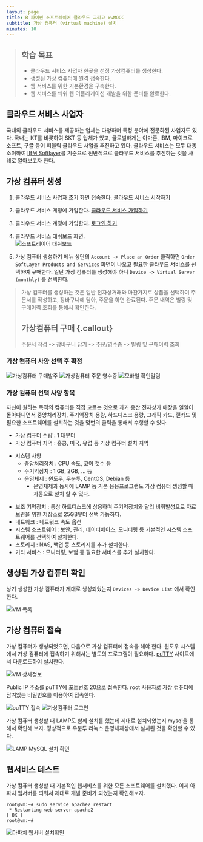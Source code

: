 ```yaml
---
layout: page
title: R 파이썬 소프트레이어 클라우드 그리고 xwMOOC
subtitle: 가상 컴퓨터 (virtual machine) 설치
minutes: 10
---
```

> ## 학습 목표
>
> *   클라우드 서비스 사업자 한곳을 선정 가상컴퓨터를 생성한다.
> *   생성된 가상 컴퓨터에 원격 접속한다.
> *   웹 서비스를 위한 기본환경을 구축한다.
> *   웹 서비스를 띄워 웹 어플리케이션 개발을 위한 준비를 완료한다.


## 클라우드 서비스 사업자
국내외 클라우드 서비스를 제공하는 업체는 다양하며 특정 분야에 전문화된 사업자도 있다.
국내는 KT를 비롯하여 SKT 등 업체가 있고, 글로벌하게는 아마존, IBM, 마이크로소프트, 구글 등이 퍼블릭 클라우드 사업을 추진하고 있다.
클라우드 서비스는 모두 대동소이하여 [IBM Softlayer](http://www.ibm.com/cloud-computing/kr/ko/softlayer.html)를 기준으로 전반적으로 클라우드 서비스를 추진하는 것을 사례로 알아보고자 한다.

## 가상 컴퓨터 생성

1. 클라우드 서비스 사업자 초기 화면 접속한다. [클라우드 서비스 시작하기](http://www.ibm.com/cloud-computing/kr/ko/softlayer.html)
2. 클라우드 서비스 계정에 가입한다. [클라우드 서비스 가입하기](https://www.softlayer.com/promo/freeCloud/freeCloud)
3. 클라우드 서비스 계정에 가입한다. [로그인 하기](https://control.softlayer.com/)
4. 클라우드 서비스 대쉬보드 화면.  
![소프트레이어 대쉬보드](fig/02-vm-dashboard.png)

5. 가상 컴퓨터 생성하기
메뉴 상단의 `Account -> Place an Order` 클릭하면 `Order SoftLayer Products and Services` 화면이 나오고 필요한 클라우드 서비스를 선택하여 구매한다. 일단 가상 컴퓨터를 생성해야 하니 `Device -> Virtual Server (monthly)` 를 선택한다.

> 가상 컴퓨터를 생성하는 것은 일반 전자상거래와 마찬가지로 상품을 선택하여 주문서를 작성하고, 장바구니에 담아, 주문을 하면 완료된다. 
> 주문 내역은 빌링 및 구매이력 조회를 통해서 확인한다.  
> ## 가상컴퓨터 구매 {.callout}
>
> 주문서 작성 -> 장바구니 담기 -> 주문/영수증 -> 빌링 및 구매이력 조회

### 가상 컴퓨터 사양 선택 후 확정 

![가상컴퓨터 구매발주](./fig/02-vm-purchasing-order.png)
![가상컴퓨터 주문 영수증](./fig/02-vm-receipt.png)
![모바일 확인알림](./fig/02-vm-mobile-notification.png)



### 가상 컴퓨터 선택 사양 항목 
자신이 원하는 목적의 컴퓨터를 직접 고르는 것으로 과거 용산 전자상가 매장을 일일이 돌아다니면서 중앙처리장치, 주기억장치 용량, 하드디스크 용량, 그래픽 카드, 랜카드 및 필요한 소프트웨어를 설치하는 것을 몇번의 클릭을 통해서 수행할 수 있다. 

* 가상 컴퓨터 수량 : 1 대부터  
* 가상 컴퓨터 지역 : 홍콩, 미국, 유럽 등 가상 컴퓨터 설치 지역  
- 시스템 사양  
    - 중앙처리장치 : CPU 속도, 코어 갯수 등  
    - 주기억장치 : 1 GB, 2GB, ... 등  
    - 운영체제 : 윈도우, 우분투, CentOS, Debian 등  
         - 운영체제과 동시에 LAMP 등 기본 응용프로그램도 가상 컴퓨터 생성할 때 자동으로 설치 할 수 있다.  
* 보조 기억장치 : 통상 하드디스크에 상응하며 주기억장치와 달리 비휘발성으로 자료보관을 위한 저장소로 25GB부터 선택 가능하다.  
* 네트워크 : 네트워크 속도 옵션  
* 시스템 소프트웨어 : 보안, 관리, 데이터베이스, 모니터링 등 기본적인 시스템 소프트웨어를 선택하여 설치한다.  
* 스토리지 : NAS, 백업 등 스토리지를 추가 설치한다.  
* 기타 서비스 : 모니터링, 보험 등 필요한 서비스를 추가 설치한다.  

## 생성된 가상 컴퓨터 확인 
상기 생성한 가상 컴퓨터가 제대로 생성되었는지 `Devices -> Device List` 에서 확인한다.

![VM 목록](fig/02-vm-list-vm.png)

## 가상 컴퓨터 접속
가상 컴퓨터가 생성되었으면, 다음으로 가상 컴퓨터에 접속을 해야 한다. 윈도우 시스템에서 가상 컴퓨터에 접속하기 위해서는 별도의 프로그램이 필요하다. [puTTY](http://www.chiark.greenend.org.uk/~sgtatham/putty/download.html) 사이트에서 다운로드하여 설치한다.

![VM 상세정보](fig/02-vm-vm-info.png)

Public IP 주소를 puTTY에 포트번호 20으로 접속한다. root 사용자로 가상 컴퓨터에 담겨있는 비밀번호를 이용하여 접속한다. 

![puTTY 접속](fig/02-vm-puTTY.png)
![가상컴퓨터 로그인](fig/02-vm-vm-login.png)

가상 컴퓨터 생성할 때 LAMP도 함께 설치를 했는데 제대로 설치되었는지 mysql을 통해서 확인해 보자. 정상적으로 우분투 리눅스 운영체제상에서 설치된 것을 확인할 수 있다.

![LAMP MySQL 설치 확인](fig/02-vm-installed-software.png)

## 웹서비스 테스트
가상 컴퓨터 생성할 때 기본적인 웹서비스를 위한 모든 소프트웨어를 설치했다. 이제 아파치 웹서버를 띄워서 제대로 개발 준비가 되었는지 확인해보자.  

~~~ {.input}
root@vm:~# sudo service apache2 restart
 * Restarting web server apache2                                         [ OK ]
root@vm:~#
~~~

![아파치 웹서버 설치확인](fig/02-vm-apache2.png)


